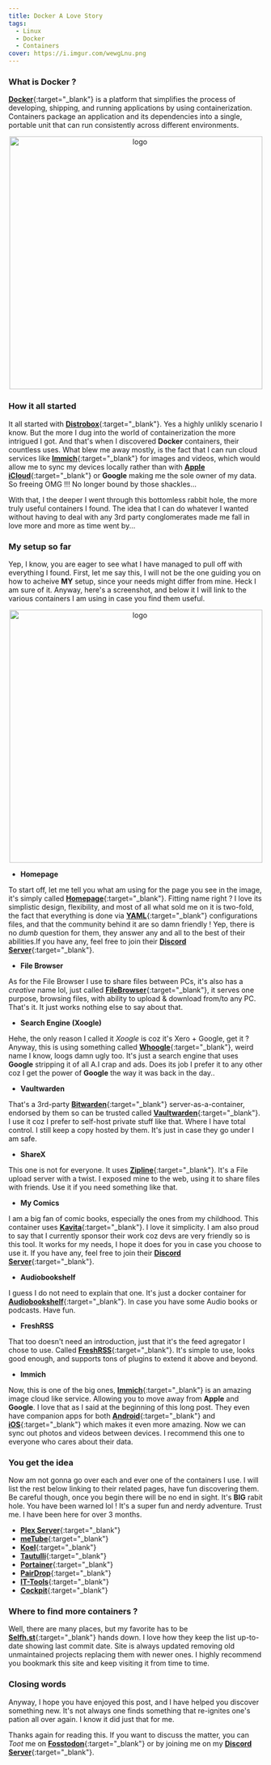 ```yaml
---
title: Docker A Love Story
tags:
  - Linux
  - Docker
  - Containers
cover: https://i.imgur.com/wewgLnu.png
---
```

### What is Docker ?

[**Docker**](https://docker.com/){:target="_blank"} is a platform that simplifies the process of developing, shipping, and running applications by using containerization. Containers package an application and its dependencies into a single, portable unit that can run consistently across different environments.

<p align="center">
    <img width="500" src="https://i.imgur.com/bbD4JDy.png" alt="logo">
</p>

### How it all started

It all started with [**Distrobox**](https://distrobox.it/){:target="_blank"}. Yes a highly unlikly scenario I know. But the more I dug into the world of containerization the more intrigued I got. And that's when I discovered **Docker** containers, their countless uses. What blew me away mostly, is the fact that I can run cloud services like [**Immich**](https://immich.app/){:target="_blank"} for images and videos, which would allow me to sync my devices locally rather than with [**Apple iCloud**](https://icloud.com){:target="_blank"} or **Google** making me the sole owner of my data. So freeing OMG !!! No longer bound by those shackles...

With that, I the deeper I went through this bottomless rabbit hole, the more truly useful containers I found. The idea that I can do whatever I wanted without having to deal with any 3rd party conglomerates made me fall in love more and more as time went by...

### My setup so far

Yep, I know, you are eager to see what I have managed to pull off with everything I found. First, let me say this, I will not be the one guiding you on how to acheive **MY** setup, since your needs might differ from mine. Heck I am sure of it. Anyway, here's a screenshot, and below it I will link to the various containers I am using in case you find them useful.

<p align="center">
    <img width="500" src="https://i.imgur.com/DhfbUBs.png" alt="logo">
</p>

- **Homepage**

To start off, let me tell you what am using for the page you see in the image, it's simply called [**Homepage**](https://gethomepage.dev){:target="_blank"}. Fitting name right ? I love its simplistic design, flexibility, and most of all what sold me on it is two-fold, the fact that everything is done via [**YAML**](https://en.wikipedia.org/wiki/YAML){:target="_blank"} configurations files, and that the community behind it are so damn friendly ! Yep, there is no *dumb* question for them, they answer any and all to the best of their abilities.If you have any, feel free to join their [**Discord Server**](https://discord.gg/k4ruYNrudu){:target="_blank"}.

- **File Browser**

As for the File Browser I use to share files between PCs, it's also has a *creative* name lol, just called [**FileBrowser**](https://filebrowser.org){:target="_blank"}, it serves one purpose, browsing files, with ability to upload & download from/to any PC. That's it. It just works nothing else to say about that.

- **Search Engine (Xoogle)**

Hehe, the only reason I called it *Xoogle* is coz it's Xero + Google, get it ? Anyway, this is using something called [**Whoogle**](https://whoogle.io){:target="_blank"}, weird name I know, loogs damn ugly too. It's just a search engine that uses **Google** stripping it of all A.I crap and ads. Does its job I prefer it to any other coz I get the power of **Google** the way it was back in the day..

- **Vaultwarden**

That's a 3rd-party [**Bitwarden**](https://bitwarden.com){:target="_blank"} server-as-a-container, endorsed by them so can be trusted called [**Vaultwarden**](https://github.com/dani-garcia/vaultwarden){:target="_blank"}. I use it coz I prefer to self-host private stuff like that. Where I have total control. I still keep a copy hosted by them. It's just in case they go under I am safe.

- **ShareX**

This one is not for everyone. It uses [**Zipline**](https://zipline.diced.sh){:target="_blank"}. It's a File upload server with a twist. I exposed mine to the web, using it to share files with friends. Use it if you need something like that.

- **My Comics**

I am a big fan of comic books, especially the ones from my childhood. This container uses [**Kavita**](https://kavitareader.com/){:target="_blank"}. I love it simplicity. I am also proud to say that I currently sponsor their work coz devs are very friendly so is this tool. It works for my needs, I hope it does for you in case you choose to use it. If you have any, feel free to join their [**Discord Server**](https://discord.gg/b52wT37kt7){:target="_blank"}.

- **Audiobookshelf**

I guess I do not need to explain that one. It's just a docker container for [**Audiobookshelf**](https://www.audiobookshelf.org){:target="_blank"}. In case you have some Audio books or podcasts. Have fun.

- **FreshRSS**

That too doesn't need an introduction, just that it's the feed agregator I chose to use. Called [**FreshRSS**](https://www.freshrss.org){:target="_blank"}. It's simple to use, looks good enough, and supports tons of plugins to extend it above and beyond.

- **Immich**

Now, this is one of the big ones, [**Immich**](https://immich.app){:target="_blank"} is an amazing image cloud like service. Allowing you to move away from **Apple** and **Google**. I love that as I said at the beginning of this long post. They even have companion apps for both [**Android**](https://play.google.com/store/apps/details?id=app.alextran.immich){:target="_blank"} and [**iOS**](https://apps.apple.com/sg/app/immich/id1613945652){:target="_blank"} which makes it even more amazing. Now we can sync out photos and videos between devices. I recommend this one to everyone who cares about their data.

### You get the idea

Now am not gonna go over each and ever one of the containers I use. I will list the rest below linking to their related pages, have fun discovering them. Be careful though, once you begin there will be no end in sight. It's **BIG** rabit hole. You have been warned lol ! It's a super fun and nerdy adventure. Trust me. I have been here for over 3 months.

- [**Plex Server**](https://plex.tv){:target="_blank"}
- [**meTube**](https://github.com/alexta69/metube){:target="_blank"}
- [**Koel**](https://koel.dev){:target="_blank"}
- [**Tautulli**](https://tautulli.com){:target="_blank"}
- [**Portainer**](https://www.portainer.io){:target="_blank"}
- [**PairDrop**](https://github.com/schlagmichdoch/pairdrop){:target="_blank"}
- [**IT-Tools**](https://github.com/CorentinTh/it-tools){:target="_blank"}
- [**Cockpit**](https://cockpit-project.org){:target="_blank"}

### Where to find more containers ?

Well, there are many places, but my favorite has to be [**Selfh.st**](https://selfh.st/apps/){:target="_blank"} hands down. I love how they keep the list up-to-date showing last commit date. Site is always updated removing old unmaintained projects replacing them with newer ones. I highly recommend you bookmark this site and keep visiting it from time to time.

### Closing words

Anyway, I hope you have enjoyed this post, and I have helped you discover something new. It's not always one finds something that re-ignites one's pation all over again. I know it did just that for me.

Thanks again for reading this. If you want to discuss the matter, you can *Toot* me on [**Fosstodon**](https://fosstodon.org/@XeroLinux){:target="_blank"} or by joining me on my [**Discord Server**](https://discord.gg/5sqxTSuKZu){:target="_blank"}.
